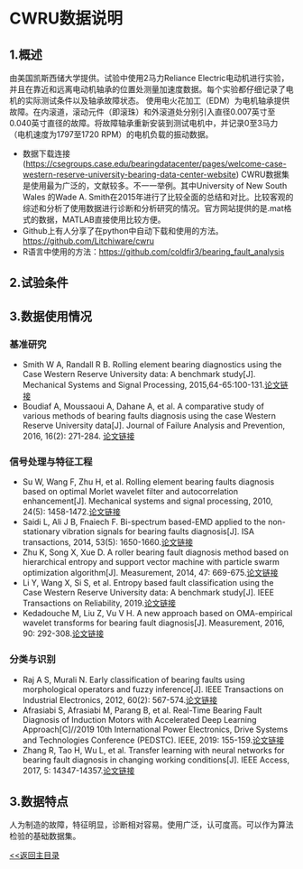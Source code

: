 # CWRU数据说明
## 1.概述

  由美国凯斯西储大学提供。试验中使用2马力Reliance Electric电动机进行实验，并且在靠近和远离电动机轴承的位置处测量加速度数据。每个实验都仔细记录了电机的实际测试条件以及轴承故障状态。
使用电火花加工（EDM）为电机轴承提供故障。在内滚道，滚动元件（即滚珠）和外滚道处分别引入直径0.007英寸至0.040英寸直径的故障。将故障轴承重新安装到测试电机中，并记录0至3马力（电机速度为1797至1720 RPM）的电机负载的振动数据。


* 数据下载连接(https://csegroups.case.edu/bearingdatacenter/pages/welcome-case-western-reserve-university-bearing-data-center-website)
CWRU数据集是使用最为广泛的，文献较多。不一一举例。其中University of New South Wales 的Wade A. Smith在2015年进行了比较全面的总结和对比。比较客观的综述和分析了使用数据进行诊断和分析研究的情况。官方网站提供的是.mat格式的数据，MATLAB直接使用比较方便。
* Github上有人分享了在python中自动下载和使用的方法。https://github.com/Litchiware/cwru
* R语言中使用的方法：https://github.com/coldfir3/bearing_fault_analysis


## 2.试验条件

## 3.数据使用情况
### 基准研究
* Smith W A, Randall R B. Rolling element bearing diagnostics using the Case Western Reserve University data: A benchmark study[J]. Mechanical Systems and Signal Processing, 2015,64-65:100-131.[论文链接](https://www.sciencedirect.com/science/article/pii/S0888327015002034)
* Boudiaf A, Moussaoui A, Dahane A, et al. A comparative study of various methods of bearing faults diagnosis using the case Western Reserve University data[J]. Journal of Failure Analysis and Prevention, 2016, 16(2): 271-284. [论文链接](https://link.springer.com/article/10.1007/s11668-016-0080-7)
### 信号处理与特征工程
 * Su W, Wang F, Zhu H, et al. Rolling element bearing faults diagnosis based on optimal Morlet wavelet filter and autocorrelation enhancement[J]. Mechanical systems and signal processing, 2010, 24(5): 1458-1472.[论文链接](https://www.sciencedirect.com/science/article/pii/S0888327009003835)
 * Saidi L, Ali J B, Fnaiech F. Bi-spectrum based-EMD applied to the non-stationary vibration signals for bearing faults diagnosis[J]. ISA transactions, 2014, 53(5): 1650-1660.[论文链接](https://www.sciencedirect.com/science/article/pii/S0019057814001220)
 * Zhu K, Song X, Xue D. A roller bearing fault diagnosis method based on hierarchical entropy and support vector machine with particle swarm optimization algorithm[J]. Measurement, 2014, 47: 669-675.[论文链接](https://www.sciencedirect.com/science/article/pii/S0263224113004569)
 * Li Y, Wang X, Si S, et al. Entropy based fault classification using the Case Western Reserve University data: A benchmark study[J]. IEEE Transactions on Reliability, 2019.[论文链接](https://ieeexplore.ieee.org/abstract/document/8662701)
 * Kedadouche M, Liu Z, Vu V H. A new approach based on OMA-empirical wavelet transforms for bearing fault diagnosis[J]. Measurement, 2016, 90: 292-308.[论文链接](https://www.sciencedirect.com/science/article/pii/S0263224116301361)
 
### 分类与识别
* Raj A S, Murali N. Early classification of bearing faults using morphological operators and fuzzy inference[J]. IEEE Transactions on Industrial Electronics, 2012, 60(2): 567-574.[论文链接](https://ieeexplore.ieee.org/abstract/document/6153367)
* Afrasiabi S, Afrasiabi M, Parang B, et al. Real-Time Bearing Fault Diagnosis of Induction Motors with Accelerated Deep Learning Approach[C]//2019 10th International Power Electronics, Drive Systems and Technologies Conference (PEDSTC). IEEE, 2019: 155-159.[论文链接](https://ieeexplore.ieee.org/abstract/document/8697244)
* Zhang R, Tao H, Wu L, et al. Transfer learning with neural networks for bearing fault diagnosis in changing working conditions[J]. IEEE Access, 2017, 5: 14347-14357.[论文链接](https://ieeexplore.ieee.org/abstract/document/7961149)

## 3.数据特点
 人为制造的故障，特征明显，诊断相对容易。使用广泛，认可度高。可以作为算法检验的基础数据集。


[<<返回主目录](../README.md)
